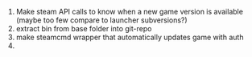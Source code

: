 
1. Make steam API calls to know when a new game version is available (maybe too few compare to launcher subversions?)
2. extract bin from base folder into git-repo
3. make steamcmd wrapper that automatically updates game with auth
4. 